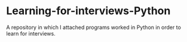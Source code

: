 # Learning-for-interviews-Python
A repository in which I attached programs worked in Python in order to learn for interviews.
